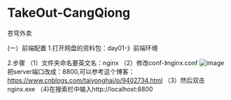 # TakeOut-CangQiong
苍穹外卖

(一）前端配置
1.打开网盘的资料包：day01-》前端环境

2.步骤
（1）文件夹命名要英文名：nginx
（2）修改conf-》nginx.conf
![image](https://github.com/user-attachments/assets/734db5ce-990f-456f-8796-a1aa1ea791be)
把server端口改成：8800,可以参考这个博客：https://www.cnblogs.com/taiyonghai/p/9402734.html
（3）然后双击nginx.exe
（4)在搜索栏中输入http://localhost:8800



